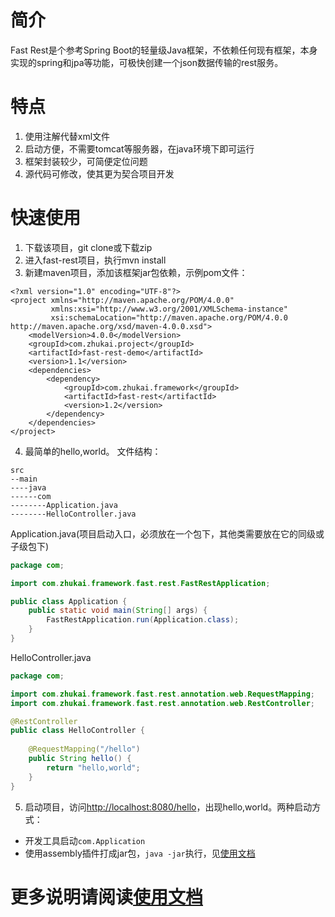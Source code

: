 # 简介
Fast Rest是个参考Spring Boot的轻量级Java框架，不依赖任何现有框架，本身实现的spring和jpa等功能，可极快创建一个json数据传输的rest服务。

# 特点
1. 使用注解代替xml文件
2. 启动方便，不需要tomcat等服务器，在java环境下即可运行
3. 框架封装较少，可简便定位问题
4. 源代码可修改，使其更为契合项目开发

# 快速使用
1. 下载该项目，git clone或下载zip
2. 进入fast-rest项目，执行mvn install
3. 新建maven项目，添加该框架jar包依赖，示例pom文件：
```
<?xml version="1.0" encoding="UTF-8"?>
<project xmlns="http://maven.apache.org/POM/4.0.0"
         xmlns:xsi="http://www.w3.org/2001/XMLSchema-instance"
         xsi:schemaLocation="http://maven.apache.org/POM/4.0.0 http://maven.apache.org/xsd/maven-4.0.0.xsd">
    <modelVersion>4.0.0</modelVersion>
    <groupId>com.zhukai.project</groupId>
    <artifactId>fast-rest-demo</artifactId>
    <version>1.1</version>
    <dependencies>
        <dependency>
            <groupId>com.zhukai.framework</groupId>
            <artifactId>fast-rest</artifactId>
            <version>1.2</version>
        </dependency>
    </dependencies>
</project>
```
4. 最简单的hello,world。
文件结构：
```$xslt
src
--main
----java
------com
--------Application.java
--------HelloController.java
```
Application.java(项目启动入口，必须放在一个包下，其他类需要放在它的同级或子级包下)
```java
package com;

import com.zhukai.framework.fast.rest.FastRestApplication;

public class Application {
    public static void main(String[] args) {
        FastRestApplication.run(Application.class);
    }
}
```
HelloController.java
```java
package com;

import com.zhukai.framework.fast.rest.annotation.web.RequestMapping;
import com.zhukai.framework.fast.rest.annotation.web.RestController;

@RestController
public class HelloController {
    
    @RequestMapping("/hello")
    public String hello() {
        return "hello,world";
    }
}
```
5. 启动项目，访问[http://localhost:8080/hello](http://localhost:8080/hello)，出现hello,world。两种启动方式：
+ 开发工具启动`com.Application` 
+ 使用assembly插件打成jar包，`java -jar`执行，见[使用文档](https://github.com/zhukai-git/fast-rest/wiki)
   
# 更多说明请阅读[使用文档](https://github.com/zhukai-git/fast-rest/wiki)
